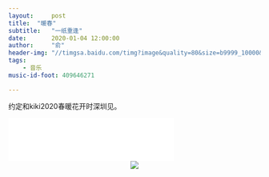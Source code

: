 ```yaml
---
layout:     post
title:  "暖春"
subtitle:   "一纸重逢"
date:       2020-01-04 12:00:00
author:     "俞"
header-img: "//timgsa.baidu.com/timg?image&quality=80&size=b9999_10000&sec=1578580709649&di=06f10f10302bb70d8692209badda964b&imgtype=0&src=http%3A%2F%2Fimg30.360buyimg.com%2Fcf%2Fjfs%2Ft2479%2F282%2F2737396525%2F37806%2F9bbce839%2F5715a4aaN1bf1c857.jpg"
tags:
    - 音乐
music-id-foot: 409646271

---
```





约定和kiki2020春暖花开时深圳见。

<iframe frameborder="no" border="0" marginwidth="0" marginheight="0" width="330" height="86" src="//music.163.com/outchain/player?type=2&id=409646271&auto=1&height=66"></iframe>




<div align="center"><img src='https://timgsa.baidu.com/timg?image&quality=80&size=b9999_10000&sec=1578580596115&di=70afc374df6855383b31cde3f513a0c3&imgtype=0&src=http%3A%2F%2Ftc.sinaimg.cn%2Fmaxwidth.800%2Ftc.service.weibo.com%2Fmmbiz_qpic_cn%2F8c3e2b494cfe68146b4e0af225c93c28.jpg'/></div><div align="center">



